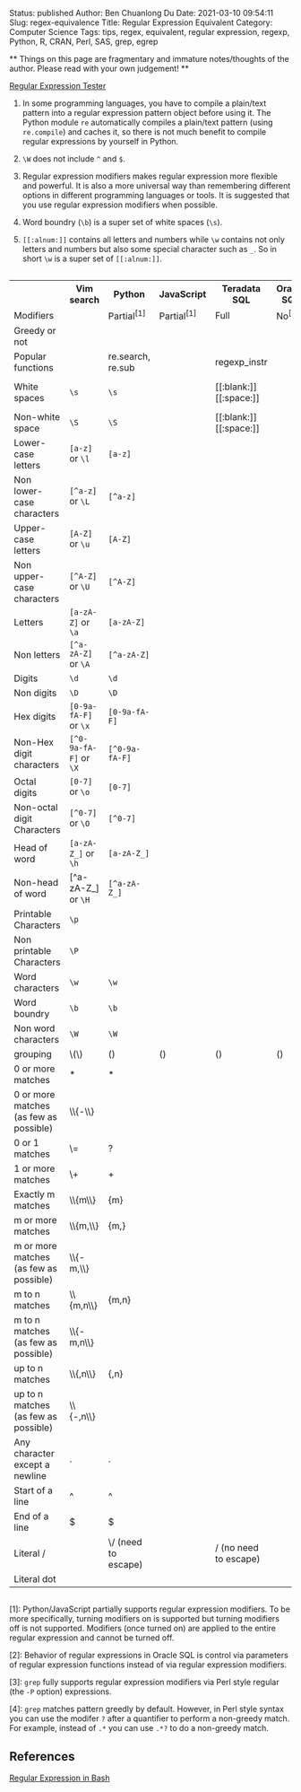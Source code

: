 Status: published
Author: Ben Chuanlong Du
Date: 2021-03-10 09:54:11
Slug: regex-equivalence
Title: Regular Expression Equivalent
Category: Computer Science
Tags: tips, regex, equivalent, regular expression, regexp, Python, R, CRAN, Perl, SAS, grep, egrep

**
Things on this page are fragmentary and immature notes/thoughts of the author. 
Please read with your own judgement!
**

[Regular Expression Tester](https://regex101.com/)


1. In some programming languages,
    you have to compile a plain/text pattern into a regular expression pattern object
    before using it.
    The Python module `re` automatically compiles a plain/text pattern 
    (using `re.compile`)
    and caches it,
    so there is not much benefit to compile regular expressions by yourself in Python.

2. `\W` does not include `^` and `$`.

3. Regular expression modifiers makes regular expression more flexible and powerful. 
    It is also a more universal way 
    than remembering different options in different programming languages or tools. 
    It is suggested that you use regular expression modifiers when possible.

4. Word boundry (`\b`) is a super set of white spaces (`\s`).

5. `[[:alnum:]]` contains all letters and numbers 
    while `\w` contains not only letters and numbers but also some special character such as `_`. 
    So in short `\w` is a super set of `[[:alnum:]]`.


<div style="overflow-x:auto;">
<table style="width:100%">
    <tr>
        <th> </th>
        <th> Vim search </th>
        <th> Python </th>
        <th> JavaScript </th>
        <th> Teradata SQL </th>
        <th> Oracle SQL </th>
        <th> grep </th>
        <th> sed </th>
    </tr>
    <tr>
        <td> Modifiers </td>
        <td> 
        </td>
        <td> 
            Partial<sup>[1]</sup>
        </td>
        <td> 
            Partial<sup>[1]</sup>
        </td>
        <td> Full </td>
        <td> 
            No<sup>[2]</sup> 
        </td>
        <td> Full[3] </td>
        <td> </td>
    </tr>
    <tr>
        <td> Greedy or not</td>
        <td> 
        </td>
        <td> 
        </td>
        <td> 
        </td>
        <td> 
        </td>
        <td> 
        </td>
        <td> 
            Both<sup>[4]</sup>
        </td>
        <td> </td>
    </tr>
    <tr>
        <td> Popular functions </td>
        <td> 
        </td>
        <td> 
            re.search, re.sub
        </td>
        <td> 
        </td>
        <td> 
            regexp_instr
        </td>
        <td> 
        </td>
        <td> </td>
        <td> </td>
    </tr>
    <tr>
        <td> White spaces </td>
        <td> 
            <code>\s</code>
        </td>
        <td> 
            <code>\s</code>
        </td>
        <td> 
        </td>
        <td> 
            [[:blank:]]
            [[:space:]]
        </td>
        <td> 
        </td>
        <td> 
            <code>\s</code> or <code>[[:space:]]</code>
        </td>
        <td> 
            <code>[[:space:]]</code> (recommended) or <code>\s</code>
        </td>
    </tr>
    <tr>
        <td> Non-white space </td>
        <td> 
            <code>\S</code>
        </td>
        <td> 
            <code>\S</code>
        </td>
        <td> 
        </td>
        <td> 
            [[:blank:]]
            [[:space:]]
        </td>
        <td> 
        </td>
        <td> 
            <code>\S</code>
        </td>
        <td> 
            <code>[^[:space:]]</code> or <code>\S</code>
        </td>
    </tr>
    <tr>
        <td> 
            Lower-case letters
        </td>
        <td> 
            <code>[a-z]</code> or <code>\l</code>
        </td>
        <td> 
            <code>[a-z]</code>
        </td>
        <td> 
        </td>
        <td> 
        </td>
        <td> 
        </td>
        <td> 
            <code>[a-z]</code>
        </td>
        <td> 
            <code>[a-z]</code>
        </td>
    </tr>
    <tr>
        <td> 
            Non lower-case characters
        </td>
        <td> 
            <code>[^a-z]</code> or <code>\L</code>
        </td>
        <td> 
            <code>[^a-z]</code>
        </td>
        <td> 
        </td>
        <td> 
        </td>
        <td> 
        </td>
        <td> 
            <code>[^a-z]</code>
        </td>
        <td> 
            <code>[^a-z]</code>
        </td>
    </tr>
    <tr>
        <td> 
            Upper-case letters
        </td>
        <td> 
            <code>[A-Z]</code> or <code>\u</code>
        </td>
        <td> 
            <code>[A-Z]</code>
        </td>
        <td> 
        </td>
        <td> 
        </td>
        <td> 
        </td>
        <td> 
            <code>[A-Z]</code>
        </td>
        <td> 
            <code>[A-Z]</code>
        </td>
    </tr>
    <tr>
        <td> 
            Non upper-case characters
        </td>
        <td> 
            <code>[^A-Z]</code> or <code>\U</code>
        </td>
        <td> 
            <code>[^A-Z]</code>
        </td>
        <td> 
        </td>
        <td> 
        </td>
        <td> 
        </td>
        <td> 
            <code>[^A-Z]</code>
        </td>
        <td> 
            <code>[^A-Z]</code>
        </td>
    </tr>
    <tr>
        <td> 
            Letters
        </td>
        <td> 
            <code>[a-zA-Z]</code> or <code>\a</code>
        </td>
        <td> 
            <code>[a-zA-Z]</code>
        </td>
        <td> 
        </td>
        <td> 
        </td>
        <td> 
        </td>
        <td> 
            <code>[a-zA-Z]</code>
        </td>
        <td> 
            <code>[a-zA-Z]</code>
        </td>
    </tr>
    <tr>
        <td> 
            Non letters
        </td>
        <td> 
            <code>[^a-zA-Z]</code> or <code>\A</code>
        </td>
        <td> 
            <code>[^a-zA-Z]</code>
        </td>
        <td> 
        </td>
        <td> 
        </td>
        <td> 
        </td>
        <td> 
            <code>[^a-zA-Z]</code>
        </td>
        <td> 
            <code>[^a-zA-Z]</code>
        </td>
    </tr>
    <tr>
        <td> 
            Digits
        </td>
        <td> 
            <code>\d</code>
        </td>
        <td> 
            <code>\d</code>
        </td>
        <td> 
        </td>
        <td> 
        </td>
        <td> 
        </td>
        <td> 
            <code>[[:digit:]]</code>
        </td>
        <td> 
            <code>\d</code>
        </td>
    </tr>
    <tr>
        <td> 
            Non digits
        </td>
        <td> 
            <code>\D</code>
        </td>
        <td> 
            <code>\D</code>
        </td>
        <td> 
        </td>
        <td> 
        </td>
        <td> 
        </td>
        <td> 
            <code>[^[:digit:]]</code>
        </td>
        <td> 
            <code>\D</code>
        </td>
    </tr>
    <tr>
        <td> 
            Hex digits
        </td>
        <td> 
            <code>[0-9a-fA-F]</code> or <code>\x</code>
        </td>
        <td> 
            <code>[0-9a-fA-F]</code>
        </td>
        <td> 
        </td>
        <td> 
        </td>
        <td> 
        </td>
        <td> 
            <code>[0-9a-fA-F]</code>
        </td>
        <td> 
            <code>[0-9a-fA-F]</code>
        </td>
    </tr>
    <tr>
        <td> 
            Non-Hex digit characters
        </td>
        <td> 
            <code>[^0-9a-fA-F]</code> or <code>\X</code>
        </td>
        <td> 
            <code>[^0-9a-fA-F]</code>
        </td>
        <td> 
        </td>
        <td> 
        </td>
        <td> 
        </td>
        <td> 
            <code>[^0-9a-fA-F]</code>
        </td>
        <td> 
            <code>[^0-9a-fA-F]</code>
        </td>
    </tr>
    <tr>
        <td> 
            Octal digits
        </td>
        <td> 
            <code>[0-7]</code> or <code>\o</code>
        </td>
        <td> 
            <code>[0-7]</code>
        </td>
        <td> 
        </td>
        <td> 
        </td>
        <td> 
        </td>
        <td> 
            <code>[0-7]</code>
        </td>
        <td> 
            <code>[0-7]</code>
        </td>
    </tr>
    <tr>
        <td> 
            Non-octal digit Characters
        </td>
        <td> 
            <code>[^0-7]</code> or <code>\O</code>
        </td>
        <td> 
            <code>[^0-7]</code>
        </td>
        <td> 
        </td>
        <td> 
        </td>
        <td> 
        </td>
        <td> 
            <code>[^0-7]</code>
        </td>
        <td> 
            <code>[^0-7]</code>
        </td>
    </tr>
    <tr>
        <td> 
            Head of word
        </td>
        <td> 
            <code>[a-zA-Z_]</code> or <code>\h</code>
        </td>
        <td> 
            <code>[a-zA-Z_]</code>
        </td>
        <td> 
        </td>
        <td> 
        </td>
        <td> 
        </td>
        <td> 
            <code>[a-zA-Z_]</code>
        </td>
        <td> 
            <code>[a-zA-Z_]</code>
        </td>
    </tr>
    <tr>
        <td> 
            Non-head of word
        </td>
        <td> 
            <code<code>[^a-zA-Z_]</code> or <code>\H</code>
        </td>
        <td> 
            <code>[^a-zA-Z_]</code>
        </td>
        <td> 
        </td>
        <td> 
        </td>
        <td> 
        </td>
        <td> 
            <code>[^a-zA-Z_]</code>
        </td>
        <td> 
            <code>[^a-zA-Z_]</code>
        </td>
    </tr>
    <tr>
        <td> 
            Printable Characters
        </td>
        <td> 
            <code>\p</code>
        </td>
        <td> 
        </td>
        <td> 
        </td>
        <td> 
        </td>
        <td> 
        </td>
        <td> 
        </td>
        <td> 
        </td>
    </tr>
    <tr>
        <td> 
            Non printable Characters
        </td>
        <td> 
            <code>\P</code>
        </td>
        <td> 
        </td>
        <td> 
        </td>
        <td> 
        </td>
        <td> 
        </td>
        <td> 
        </td>
        <td> 
        </td>
    </tr>
    <tr>
        <td> 
            Word characters
        </td>
        <td> 
            <code>\w</code>
        </td>
        <td> 
            <code>\w</code>
        </td>
        <td> 
        </td>
        <td> 
        </td>
        <td> 
        </td>
        <td> 
            <code>\w</code>
        </td>
        <td> 
            <code>\w</code>
        </td>
    </tr>
    <tr>
        <td> 
            Word boundry
        </td>
        <td> 
            <code>\b</code>
        </td>
        <td> 
            <code>\b</code>
        </td>
        <td> 
        </td>
        <td> 
        </td>
        <td> 
        </td>
        <td> 
            <code>\b</code>
        </td>
        <td> 
            <code>\b</code>
        </td>
    </tr>
    <tr>
        <td> 
            Non word characters
        </td>
        <td> 
            <code>\W</code>
        </td>
        <td> 
            <code>\W</code>
        </td>
        <td> 
        </td>
        <td> 
        </td>
        <td> 
        </td>
        <td> 
            <code>\W</code>
        </td>
        <td> 
            <code>\W</code>
        </td>
    </tr>
    <tr>
        <td> 
            grouping
        </td>
        <td> 
            \(\)
        </td>
        <td> 
            ()
        </td>
        <td> 
            ()
        </td>
        <td> 
            ()
        </td>
        <td> 
            ()
        </td>
        <td> 
            \(\)
        </td>
        <td> 
            ()
        </td>
    </tr>
    <tr>
        <td> 
            0 or more matches
        </td>
        <td> 
            *
        </td>
        <td> 
            *
        </td>
        <td> 
        </td>
        <td> 
        </td>
        <td> 
        </td>
        <td> 
            *
        </td>
        <td> 
            *
        </td>
    </tr>
    <tr>
        <td> 
            0 or more matches (as few as possible)
        </td>
        <td> 
            \\{-\\}
        </td>
        <td> 
        </td>
        <td> 
        </td>
        <td> 
        </td>
        <td> 
        </td>
        <td> 
        </td>
        <td> 
        </td>
    </tr>
    <tr>
        <td> 
            0 or 1 matches
        </td>
        <td> 
            \=
        </td>
        <td> 
            ?
        </td>
        <td> 
        </td>
        <td> 
        </td>
        <td> 
        </td>
        <td> 
            ?
        </td>
        <td> 
            ?
        </td>
    </tr>
    <tr>
        <td> 
            1 or more matches
        </td> 
        <td> 
            \+
        </td>
        <td> 
            +
        </td>
        <td> </td>
        <td> </td>
        <td> </td>
        <td> 
            +
        </td>
        <td> 
            +
        </td>
    </tr>
    <tr>
        <td> 
            Exactly m matches
        </td>
        <td> 
            \\{m\\}
        </td>
        <td> 
            {m}
        </td>
        <td> 
        </td>
        <td> 
        </td>
        <td> 
        </td>
        <td> 
            {m}
        </td>
        <td> 
            {m}
        </td>
    </tr>
    <tr>
        <td> 
            m or more matches
        </td>
        <td> 
            \\{m,\\}
        </td>
        <td> 
            {m,}
        </td>
        <td> 
        </td>
        <td> 
        </td>
        <td> 
        </td>
        <td> 
            {m,}
        </td>
        <td> 
            {m,}
        </td>
    </tr>
    <tr>
        <td> 
            m or more matches (as few as possible)
        </td>
        <td> 
            \\{-m,\\}
        </td>
        <td> 
        </td>
        <td> 
        </td>
        <td> 
        </td>
        <td> 
        </td>
        <td> 
        </td>
        <td> 
        </td>
    </tr>
    <tr>
        <td> 
            m to n matches
        </td>
        <td> 
            \\{m,n\\}
        </td>
        <td> 
            {m,n}
        </td>
        <td> </td>
        <td> </td>
        <td> </td>
        <td> 
            {m,n}
        </td>
        <td> 
            {m,n}
        </td>
    </tr>
    <tr>
        <td> 
            m to n matches (as few as possible)
        </td>
        <td> 
            \\{-m,n\\}
        </td> 
        <td> </td> 
        <td> </td> 
        <td> </td> 
        <td> </td> 
        <td> </td> 
        <td> </td>
    </tr>
    <tr>
        <td> 
            up to n matches
        </td>
        <td> 
            \\{,n\\}
        </td>
        <td> 
            {,n}
        </td>
        <td> </td>
        <td> </td>
        <td> </td>
        <td> 
            {,n}
        </td>
        <td> 
            {,n}
        </td>
    </tr>
    <tr>
        <td> 
            up to n matches (as few as possible)
        </td>
        <td> 
            \\{-,n\\}
        </td>
        <td> </td>
        <td> </td>
        <td> </td>
        <td> </td>
        <td> </td>
        <td> </td>
    </tr>
    <tr>
        <td> 
            Any character except a newline
        </td>
        <td> 
            .
        </td>
        <td> 
            .
        </td>
        <td> 
        </td>
        <td> 
        </td>
        <td> 
        </td>
        <td> 
            .
        </td>
        <td> 
            .
        </td>
    </tr>
    <tr>
        <td> 
            Start of a line
        </td>
        <td> 
            ^
        </td>
        <td> 
            ^
        </td>
        <td> 
        </td>
        <td> 
        </td>
        <td> 
        </td>
        <td> 
            ^
        </td>
        <td> 
            ^
        </td>
    </tr>
    <tr>
        <td> 
            End of a line
        </td>
        <td> 
            $
        </td>
        <td> 
            $
        </td>
        <td> 
        </td>
        <td> 
        </td>
        <td> 
        </td>
        <td> 
            $
        </td>
        <td> 
            $
        </td>
    </tr>
    <tr>
        <td> 
            Literal /
        </td>
        <td> 
        </td>
        <td> 
            \/ (need to escape)
        </td> 
        <td> 
        </td>
        <td> 
            / (no need to escape)
        </td>
        <td> 
        </td>
        <td> 
        </td>
    </tr>
    <tr>
        <td> 
            Literal dot
        </td>
        <td> </td>
        <td> </td>
        <td> </td>
        <td> </td>
        <td> </td>
        <td> </td>
        <td> 
            \\.
        </td>
    </tr>
</table>
</div>

[1]: Python/JavaScript partially supports regular expression modifiers.
    To be more specifically,
    turning modifiers on is supported
    but turning modifiers off is not supported.
    Modifiers (once turned on) are applied to the entire regular expression
    and cannot be turned off.

[2]: Behavior of regular expressions in Oracle SQL 
    is control via parameters of regular expression  functions 
    instead of via regular expression modifiers.

[3]: `grep` fully supports regular expression modifiers 
    via Perl style regular (the `-P` option) expressions.

[4]: `grep` matches pattern greedly by default.
    However, 
    in Perl style syntax you can use the modifer `?` after a quantifier to perform a non-greedy match.
    For example, 
    instead of `.*` you can use `.*?` to do a non-greedy match.
## References

[Regular Expression in Bash](http://www.legendu.net/misc/blog/regular-expression-in-bash/)
